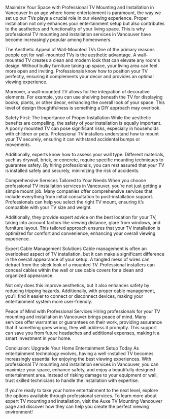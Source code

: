 Maximize Your Space with Professional TV Mounting and Installation in Vancouver
In an age where home entertainment is paramount, the way we set up our TVs plays a crucial role in our viewing experience. Proper installation not only enhances your entertainment setup but also contributes to the aesthetics and functionality of your living space. This is why professional TV mounting and installation services in Vancouver have become increasingly popular among homeowners.

The Aesthetic Appeal of Wall-Mounted TVs
One of the primary reasons people opt for wall-mounted TVs is the aesthetic advantage. A wall-mounted TV creates a clean and modern look that can elevate any room's design. Without bulky furniture taking up space, your living area can feel more open and inviting. Professionals know how to position your TV perfectly, ensuring it complements your decor and provides an optimal viewing experience.

Moreover, a wall-mounted TV allows for the integration of decorative elements. For example, you can use shelving beneath the TV for displaying books, plants, or other decor, enhancing the overall look of your space. This level of design thoughtfulness is something a DIY approach may overlook.

Safety First: The Importance of Proper Installation
While the aesthetic benefits are compelling, the safety of your installation is equally important. A poorly mounted TV can pose significant risks, especially in households with children or pets. Professional TV installers understand how to mount your TV securely, ensuring it can withstand accidental bumps or movements.

Additionally, experts know how to assess your wall type. Different materials, such as drywall, brick, or concrete, require specific mounting techniques to guarantee safety. By hiring professionals, you can rest assured that your TV is installed safely and securely, minimizing the risk of accidents.

Comprehensive Services Tailored to Your Needs
When you choose professional TV installation services in Vancouver, you’re not just getting a simple mount job. Many companies offer comprehensive services that include everything from initial consultation to post-installation support. Professionals can help you select the right TV mount, ensuring it’s compatible with your TV size and weight.

Additionally, they provide expert advice on the best location for your TV, taking into account factors like viewing distance, glare from windows, and furniture layout. This tailored approach ensures that your TV installation is optimized for comfort and convenience, enhancing your overall viewing experience.

Expert Cable Management Solutions
Cable management is often an overlooked aspect of TV installation, but it can make a significant difference in the overall appearance of your setup. A tangled mess of wires can detract from the sleek look of a mounted TV. Professional installers can conceal cables within the wall or use cable covers for a clean and organized appearance.

Not only does this improve aesthetics, but it also enhances safety by reducing tripping hazards. Additionally, with proper cable management, you'll find it easier to connect or disconnect devices, making your entertainment system more user-friendly.

Peace of Mind with Professional Services
Hiring professionals for your TV mounting and installation in Vancouver brings peace of mind. Many services offer warranties or guarantees on their work, providing assurance that if something goes wrong, they will address it promptly. This support can save you from future headaches and additional expenses, making it a smart investment in your home.

Conclusion: Upgrade Your Home Entertainment Setup Today
As entertainment technology evolves, having a well-installed TV becomes increasingly essential for enjoying the best viewing experiences. With professional TV mounting and installation services in Vancouver, you can maximize your space, enhance safety, and enjoy a beautifully designed entertainment area. Instead of risking damage to your equipment or wall, trust skilled technicians to handle the installation with expertise.

If you're ready to take your home entertainment to the next level, explore the options available through professional services. To learn more about expert TV mounting and installation, visit the Auxe TV Mounting Vancouver page and discover how they can help you create the perfect viewing environment!
